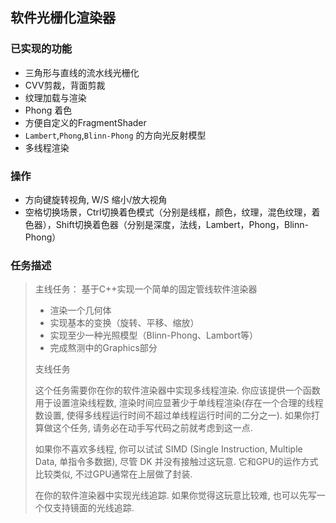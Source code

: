 ## 软件光栅化渲染器

### 已实现的功能
+ 三角形与直线的流水线光栅化
+ CVV剪裁，背面剪裁
+ 纹理加载与渲染
+ Phong 着色
+ 方便自定义的FragmentShader
+ `Lambert`,`Phong`,`Blinn-Phong` 的方向光反射模型
+ 多线程渲染

### 操作
+ 方向键旋转视角, W/S 缩小/放大视角
+ 空格切换场景，Ctrl切换着色模式（分别是线框，颜色，纹理，混色纹理，着色器），Shift切换着色器（分别是深度，法线，Lambert，Phong，Blinn-Phong）

### 任务描述
> 主线任务：
> 基于C++实现一个简单的固定管线软件渲染器
> * 渲染一个几何体
> * 实现基本的变换（旋转、平移、缩放）
> * 实现至少一种光照模型（Blinn-Phong、Lambort等）
> * 完成熬测中的Graphics部分
> 
> 支线任务
> 
> 这个任务需要你在你的软件渲染器中实现多线程渲染. 你应该提供一个函数用于设置渲染线程数, 渲染时间应显著少于单线程渲染(存在一个合理的线程数设置, 使得多线程运行时间不超过单线程运行时间的二分之一).
> 如果你打算做这个任务, 请务必在动手写代码之前就考虑到这一点.
> 
> 如果你不喜欢多线程, 你可以试试 SIMD (Single Instruction, Multiple Data, 单指令多数据), 尽管 DK 并没有接触过这玩意. 它和GPU的运作方式比较类似, 不过GPU通常在上层做了封装.
> 
> 在你的软件渲染器中实现光线追踪. 如果你觉得这玩意比较难, 也可以先写一个仅支持镜面的光线追踪.